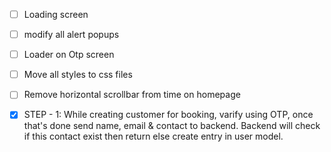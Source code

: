 - [ ] Loading screen
- [ ] modify all alert popups
- [ ] Loader on Otp screen
- [ ] Move all styles to css files
- [ ] Remove horizontal scrollbar from time on homepage

- [x] STEP - 1: While creating customer for booking, varify using OTP, once that's done send name, email & contact to backend. Backend will check if this contact exist then return else create entry in user model.